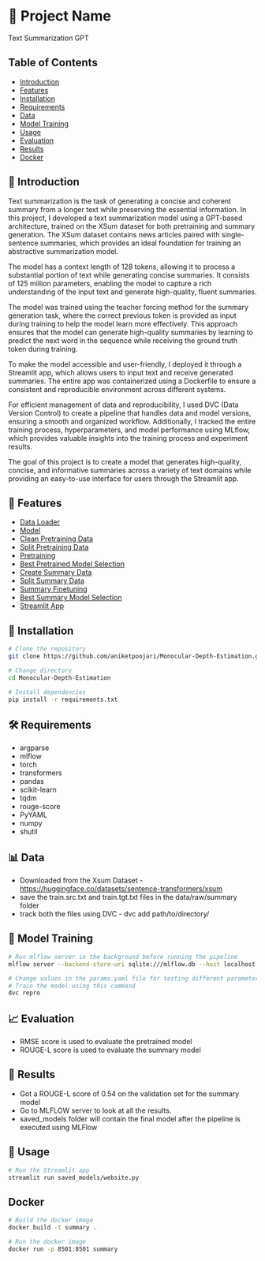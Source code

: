 # 🚀 Project Name

Text Summarization GPT

## Table of Contents

- [Introduction](#introduction)
- [Features](#features)
- [Installation](#installation)
- [Requirements](#requirements)
- [Data](#data)
- [Model Training](#model-training)
- [Usage](#usage)
- [Evaluation](#evaluation)
- [Results](#results)
- [Docker](#docker)

## 📄 Introduction

Text summarization is the task of generating a concise and coherent summary from a longer text while preserving the essential information. In this project, I developed a text summarization model using a GPT-based architecture, trained on the XSum dataset for both pretraining and summary generation. The XSum dataset contains news articles paired with single-sentence summaries, which provides an ideal foundation for training an abstractive summarization model.

The model has a context length of 128 tokens, allowing it to process a substantial portion of text while generating concise summaries. It consists of 125 million parameters, enabling the model to capture a rich understanding of the input text and generate high-quality, fluent summaries.

The model was trained using the teacher forcing method for the summary generation task, where the correct previous token is provided as input during training to help the model learn more effectively. This approach ensures that the model can generate high-quality summaries by learning to predict the next word in the sequence while receiving the ground truth token during training.

To make the model accessible and user-friendly, I deployed it through a Streamlit app, which allows users to input text and receive generated summaries. The entire app was containerized using a Dockerfile to ensure a consistent and reproducible environment across different systems.

For efficient management of data and reproducibility, I used DVC (Data Version Control) to create a pipeline that handles data and model versions, ensuring a smooth and organized workflow. Additionally, I tracked the entire training process, hyperparameters, and model performance using MLflow, which provides valuable insights into the training process and experiment results.

The goal of this project is to create a model that generates high-quality, concise, and informative summaries across a variety of text domains while providing an easy-to-use interface for users through the Streamlit app.

## 🌟 Features

- [Data Loader](src/data_loader.py)
- [Model](src/model.py)
- [Clean Pretraining Data](src/clean_pretraining_data.py)
- [Split Pretraining Data](src/create_pretraining_split.py)
- [Pretraining](src/pretraining.py)
- [Best Pretrained Model Selection](src/log_pretraining_model.py)
- [Create Summary Data](src/create_summary_data.py)
- [Split Summary Data](src/create_summary_split.py)
- [Summary Finetuning](src/summary_generation.py)
- [Best Summary Model Selection](src/log_summary_model.py)
- [Streamlit App](saved_models/website.py)

## 🚚 Installation

```bash
# Clone the repository
git clone https://github.com/aniketpoojari/Monocular-Depth-Estimation.git

# Change directory
cd Monocular-Depth-Estimation

# Install dependencies
pip install -r requirements.txt
```

## 🛠️ Requirements

- argparse
- mlflow
- torch
- transformers
- pandas
- scikit-learn
- tqdm
- rouge-score
- PyYAML
- numpy
- shutil

## 📊 Data

- Downloaded from the Xsum Dataset - https://huggingface.co/datasets/sentence-transformers/xsum
- save the train.src.txt and train.tgt.txt files in the data/raw/summary folder
- track both the files using DVC - dvc add path/to/directory/

## 🤖 Model Training

```bash
# Run mlflow server in the background before running the pipeline
mlflow server --backend-store-uri sqlite:///mlflow.db --host localhost

# Change values in the params.yaml file for testing different parameters
# Train the model using this command
dvc repro
```

## 📈 Evaluation

- RMSE score is used to evaluate the pretrained model
- ROUGE-L score is used to evaluate the summary model

## 🎉 Results

- Got a ROUGE-L score of 0.54 on the validation set for the summary model
- Go to MLFLOW server to look at all the results.
- saved_models folder will contain the final model after the pipeline is executed using MLFlow

## 🚀 Usage

```bash
# Run the Streamlit app
streamlit run saved_models/website.py
```

## Docker

```bash
# Build the docker image
docker build -t summary .

# Run the docker image
docker run -p 8501:8501 summary
```
